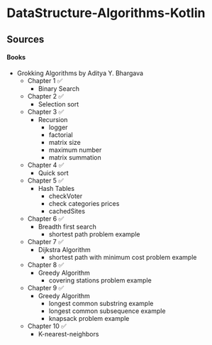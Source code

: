 # DataStructure-Algorithms-Kotlin
## Sources
#### Books
- Grokking Algorithms by Aditya Y. Bhargava
    -  Chapter 1 :white_check_mark: 
         - Binary Search
     -  Chapter 2 :white_check_mark:
        - Selection sort
     -  Chapter 3 :white_check_mark:
        - Recursion
            - logger
            - factorial
            - matrix size
            - maximum number
            - matrix summation
     -  Chapter 4 :white_check_mark:
        - Quick sort 
     -  Chapter 5 :white_check_mark:
        - Hash Tables
            - checkVoter
            - check categories prices
            - cachedSites
     -  Chapter 6 :white_check_mark:
        - Breadth first search
            - shortest path problem example
     -  Chapter 7 :white_check_mark:
        - Dijkstra Algorithm 
            - shortest path with minimum cost problem example
     -  Chapter 8 :white_check_mark:
        - Greedy Algorithm
            - covering stations problem example
     -  Chapter 9 :white_check_mark:
         - Greedy Algorithm
           - longest common substring example
           - longest common subsequence example
           - knapsack problem example
     -  Chapter 10 :white_check_mark:
         - K-nearest-neighbors
